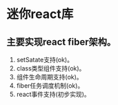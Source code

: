# 迷你react库

## 主要实现react fiber架构。

1. setSatate支持(ok)。
2. class类型组件支持(ok)。
3. 组件生命周期支持(ok)。
4. fiber任务调度机制(ok)。
5. react事件支持(初步实现)。

